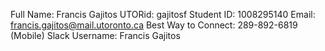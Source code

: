 Full Name: Francis Gajitos
UTORid: gajitosf
Student ID: 1008295140
Email: francis.gajitos@mail.utoronto.ca
Best Way to Connect: 289-892-6819 (Mobile)
Slack Username: Francis Gajitos